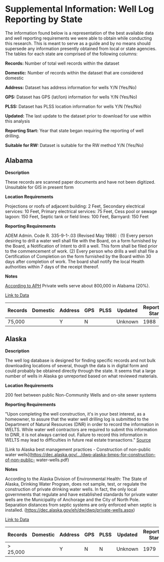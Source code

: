 # Supplemental Information: Well Log Reporting by State
	
The information found below is a representation of the best available data and well reporting requirements we were able to obtain while conducting this research. This is meant to serve as a guide and by no means should supersede any information presently obtained from local or state agencies. The tables for each state are comprised of the following columns:

**Records:** Number of total well records within the dataset

**Domestic:** Number of records within the dataset that are considered domestic

**Address:** Dataset has address information for wells Y/N (Yes/No)

**GPS:** Dataset has GPS (lat/lon) information for wells Y/N (Yes/No)

**PLSS:** Dataset has PLSS location information for wells Y/N (Yes/No)

**Updated:** The last update to the dataset prior to download for use within this analysis

**Reporting Start:** Year that state began requiring the reporting of well drilling.

**Suitable for RW:** Dataset is suitable for the RW method Y/N (Yes/No)

## Alabama

**Description**

These records are scanned paper documents and have not been digitized.  Unsuitable for GIS in present form

**Location Requirements**

Projections or roofs of adjacent building: 2 Feet, Secondary electrical services: 10 Feet, Primary electrical services: 75 Feet, Cess pool or sewage lagoon: 150 Feet, Septic tank or field lines: 100 Feet, Barnyard: 150 Feet

**Reporting Requirements**

ADEM Admin. Code R. 335-9-1-.03 (Revised May 1988) : (1) Every person desiring to drill a water well shall file with the Board, on a form furnished by the Board, a Notification of Intent to drill a well. This form shall be filed prior to the commencement of work.  (2) Every person who drills a well shall file a Certification of Completion on the form furnished by the Board within 30 days after completion of work. The board shall notify the local Health authorities within 7 days of the receipt thereof. 

**Notes**

[According to APH](http://www.adph.org/environmental/Default.asp?id=1262) Private wells serve about 800,000 in Alabama (20%).

[Link to Data](http://www.gsa.state.al.us/gsa/groundwater/wellrecords)

|Records|	Domestic|	Address|	GPS|	PLSS|	Updated|	Reporting Start |	Suitable for RW |
|----|----|----|----|----|----|----|----|
|75,000|		|Y|	N||Unknown|	1988	|No|

## Alaska

**Description**

The well log database is designed for finding specific records and not bulk downloading locations of several, though the data is in digital form and could probably be obtained directly through the state.  It seems that a large number of wells in Alaska go unreported based on what reviewed materials.

**Location Requirements**

200 feet between public Non-Community Wells and on-site sewer systems

**Reporting Requirements**

"Upon completing the well construction, it's in your best interest, as a homeowner, to assure that the water well drilling log is submitted to the Department of Natural Resources (DNR) in order to record the information in WELTS. While water well contractors are required to submit this information to DNR, it is not always carried out. Failure to record this information in WELTS may lead to difficulties in future real estate transactions." [Source](https://dec.alaska.gov/eh/dw/dwp/private-wells.aspx)

[Link to Alaska best management practices - Construction of non-public water wells](https://dec.alaska.gov/.../dwp-alaska-bmps-for-construction-of-non-public- water-wells.pdf)

**Notes**

According to the Alaska Division of Environmental Health: The State of Alaska, Drinking Water Program, does not sample, test, or regulate the construction of private drinking water wells. In fact, the only local governments that regulate and have established standards for private water wells are the Municipality of Anchorage and the City of North Pole. Separation distances from septic systems are only enforced when septic is installed. (https://dec.alaska.gov/eh/dw/dwp/private-wells.aspx)

[Link to Data](https://dnr.alaska.gov/welts/#show-welts-intro-template)

|Records|	Domestic|	Address|	GPS|	PLSS|	Updated|	Reporting Start |	Suitable for RW |
|----|----|----|----|----|----|----|----|
|> 25,000|		|Y|	N|N|Unknown|	1979	|No|
	
